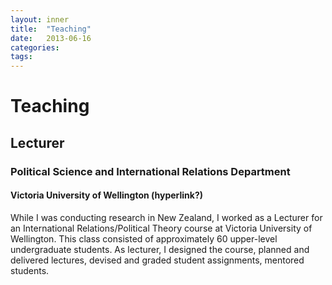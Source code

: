 ```yaml
---
layout: inner
title:  "Teaching"
date:   2013-06-16
categories:
tags:
---
```


# Teaching

## Lecturer

### Political Science and International Relations Department 

#### Victoria University of Wellington (hyperlink?)

While I was conducting research in New Zealand, I worked as a Lecturer for an International Relations/Political Theory course at Victoria University of Wellington. This class consisted of approximately 60 upper-level undergraduate students. As lecturer, I designed the course, planned and delivered lectures, devised and graded student assignments, mentored students.
